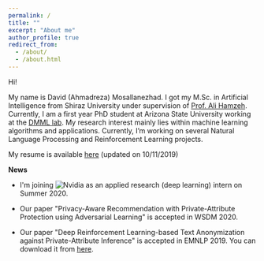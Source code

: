```yaml
---
permalink: /
title: ""
excerpt: "About me"
author_profile: true
redirect_from: 
  - /about/
  - /about.html
---
```


Hi!

My name is David (Ahmadreza) Mosallanezhad. I got my M.Sc. in Artificial Intelligence from Shiraz University under supervision of [Prof. Ali Hamzeh](http://shirazu.ac.ir/faculty/home/ali/en). Currently, I am a first year PhD student at Arizona State University working at the [DMML lab](http://dmml.asu.edu/). My research interest mainly lies within machine learning algorithms and applications. Currently, I’m working on several Natural Language Processing and Reinforcement Learning projects.

My resume is available [here](https://davood-m.github.io/files/resume.pdf) (updated on 10/11/2019)

**News**
- I'm joining ![Nvidia](https://davood-m.github.io/files/nvidia.png)
 as an applied research (deep learning) intern on Summer 2020.

- Our paper "Privacy-Aware Recommendation with Private-Attribute Protection using Adversarial Learning" is accepted in WSDM 2020.

- Our paper "Deep Reinforcement Learning-based Text Anonymization against Private-Attribute Inference" is accepted in EMNLP 2019. You can download it from [here](https://www.aclweb.org/anthology/D19-1240/).